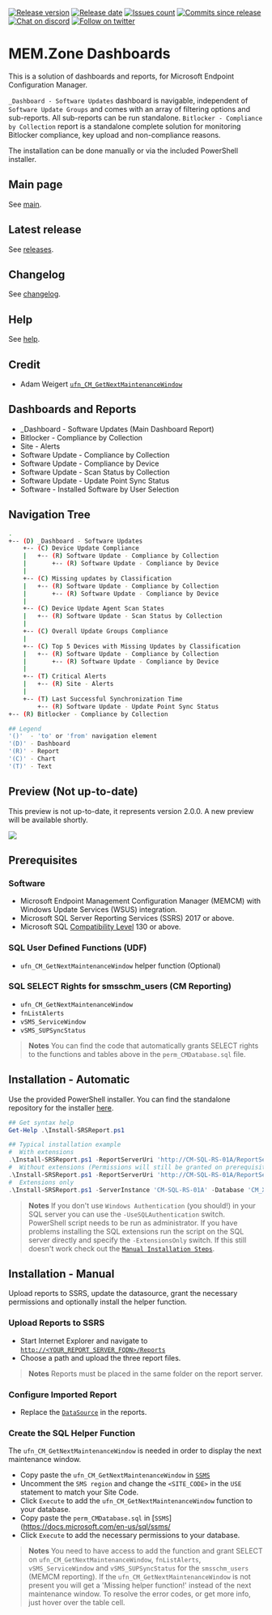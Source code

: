 [![Release version][release-version-badge]][release-version]
[![Release date][release-date-badge]][release-date]
[![Issues count][issues-badge]][issues]
[![Commits since release][commits-since-badge]][commits-since]
[![Chat on discord][discord-badge]][discord]
[![Follow on twitter][twitter-badge]][twitter]

# MEM.Zone Dashboards

This is a solution of dashboards and reports, for Microsoft Endpoint Configuration Manager.

`_Dashboard - Software Updates` dashboard is navigable, independent of `Software Update Groups` and comes with an array of filtering options and sub-reports. All sub-reports can be run standalone.
`Bitlocker - Compliance by Collection` report is a standalone complete solution for monitoring Bitlocker compliance, key upload and non-compliance reasons.

The installation can be done manually or via the included PowerShell installer.

## Main page

See [main](https://MEM.Zone/Dashboards).

## Latest release

See [releases](https://MEM.Zone/Dashboards-RELEASES).

## Changelog

See [changelog](https://MEM.Zone/Dashboards-CHANGELOG).

## Help

See [help](https://MEM.Zone/Dashboards-Help).

## Credit

* Adam Weigert [`ufn_CM_GetNextMaintenanceWindow`](https://social.technet.microsoft.com/wiki/contents/articles/7870.sccm-2007-create-report-of-upcoming-maintenance-windows-by-client.aspx)

## Dashboards and Reports

* _Dashboard - Software Updates (Main Dashboard Report)
* Bitlocker - Compliance by Collection
* Site - Alerts
* Software Update - Compliance by Collection
* Software Update - Compliance by Device
* Software Update - Scan Status by Collection
* Software Update - Update Point Sync Status
* Software - Installed Software by User Selection

## Navigation Tree

```bash
.
+-- (D) _Dashboard - Software Updates
    +-- (C) Device Update Compliance
    |   +-- (R) Software Update - Compliance by Collection
    |       +-- (R) Software Update - Compliance by Device
    |
    +-- (C) Missing updates by Classification
    |   +-- (R) Software Update - Compliance by Collection
    |       +-- (R) Software Update - Compliance by Device
    |
    +-- (C) Device Update Agent Scan States
    |   +-- (R) Software Update - Scan Status by Collection
    |
    +-- (C) Overall Update Groups Compliance
    |
    +-- (C) Top 5 Devices with Missing Updates by Classification
    |   +-- (R) Software Update - Compliance by Collection
    |       +-- (R) Software Update - Compliance by Device
    |
    +-- (T) Critical Alerts
    |   +-- (R) Site - Alerts
    |
    +-- (T) Last Successful Synchronization Time
        +-- (R) Software Update - Update Point Sync Status
+-- (R) Bitlocker - Compliance by Collection

## Legend
'()'  - 'to' or 'from' navigation element
'(D)' - Dashboard
'(R)' - Report
'(C)' - Chart
'(T)' - Text
```

## Preview (Not up-to-date)

This preview is not up-to-date, it represents version 2.0.0. A new preview will be available shortly.

[![](https://s3.ioan.in/Screen-Shot-2020-01-16-at-18.01.39/Screen-Shot-2020-01-16-at-18.01.39.png)](http://www.youtube.com/watch?v=MOHxb8me4IM "MEM.Zone Dashboards")

## Prerequisites

### Software

* Microsoft Endpoint Management Configuration Manager (MEMCM) with Windows Update Services (WSUS) integration.
* Microsoft SQL Server Reporting Services (SSRS) 2017 or above.
* Microsoft SQL [Compatibility Level](https://docs.microsoft.com/en-us/sql/t-sql/statements/alter-database-transact-sql-compatibility-level?view=sql-server-ver15) 130 or above.

### SQL User Defined Functions (UDF)

* `ufn_CM_GetNextMaintenanceWindow` helper function (Optional)

### SQL SELECT Rights for smsschm_users (CM Reporting)

* `ufn_CM_GetNextMaintenanceWindow`
* `fnListAlerts`
* `vSMS_ServiceWindow`
* `vSMS_SUPSyncStatus`

>**Notes**
> You can find the code that automatically grants SELECT rights to the functions and tables above in the `perm_CMDatabase.sql`  file.

## Installation - Automatic

Use the provided PowerShell installer. You can find the standalone repository for the installer [here](https://MEM.Zone/Install-SRSReport-RELEASES).

```PowerShell
## Get syntax help
Get-Help .\Install-SRSReport.ps1

## Typical installation example
#  With extensions
.\Install-SRSReport.ps1 -ReportServerUri 'http://CM-SQL-RS-01A/ReportServer' -ReportFolder '/ConfigMgr_XXX/SRSDashboards' -ServerInstance 'CM-SQL-RS-01A' -Database 'CM_XXX' -Overwrite -Verbose
#  Without extensions (Permissions will still be granted on prerequisite views and tables)
.\Install-SRSReport.ps1 -ReportServerUri 'http://CM-SQL-RS-01A/ReportServer' -ReportFolder '/ConfigMgr_XXX/SRSDashboards' -ServerInstance 'CM-SQL-RS-01A' -Database 'CM_XXX' -ExcludeExtensions -Verbose
#  Extensions only
.\Install-SRSReport.ps1 -ServerInstance 'CM-SQL-RS-01A' -Database 'CM_XXX' -ExtensionsOnly -Overwrite -Verbose
```

>**Notes**
> If you don't use `Windows Authentication` (you should!) in your SQL server you can use the `-UseSQLAuthentication` switch.
> PowerShell script needs to be run as administrator.
> If you have problems installing the SQL extensions run the script on the SQL server directly and specify the `-ExtensionsOnly` switch. If this still doesn't work check out the [`Manual Installation Steps`](#Create-the-SQL-Helper-Function).

## Installation - Manual

Upload reports to SSRS, update the datasource, grant the necessary permissions and optionally install the helper function.

### Upload Reports to SSRS

* Start Internet Explorer and navigate to [`http://<YOUR_REPORT_SERVER_FQDN>/Reports`](http://en.wikipedia.org/wiki/Fully_qualified_domain_name)
* Choose a path and upload the three report files.

>**Notes**
> Reports must be placed in the same folder on the report server.

### Configure Imported Report

* Replace the [`DataSource`](https://joshheffner.com/how-to-import-additional-software-update-reports-in-sccm/) in the reports.

### Create the SQL Helper Function

The `ufn_CM_GetNextMaintenanceWindow` is needed in order to display the next maintenance window.

* Copy paste the `ufn_CM_GetNextMaintenanceWindow` in [`SSMS`](https://docs.microsoft.com/en-us/sql/ssms/sql-server-management-studio-ssms?view=sql-server-2017)
* Uncomment the `SMS region` and change the `<SITE_CODE>` in the `USE` statement to match your Site Code.
* Click `Execute` to add the `ufn_CM_GetNextMaintenanceWindow` function to your database.
* Copy paste the `perm_CMDatabase.sql` in [`SSMS`](https://docs.microsoft.com/en-us/sql/ssms/
* Click `Execute` to add the necessary permissions to your database.

> **Notes**
> You need to have access to add the function and grant SELECT on `ufn_CM_GetNextMaintenanceWindow`, `fnListAlerts`, `vSMS_ServiceWindow` and `vSMS_SUPSyncStatus` for the `smsschm_users` (MEMCM reporting).
> If the `ufn_CM_GetNextMaintenanceWindow` is not present you will get a 'Missing helper function!' instead of the next maintenance window.
> To resolve the error codes, or get more info, just hover over the table cell.

[release-version-badge]: https://img.shields.io/github/v/release/MEM-Zone/MEM.Zone-Dashboards
[release-version]: https://github.com/MEM-Zone/MEM.Zone-Dashboards/releases
[release-date-badge]: https://img.shields.io/github/release-date-pre/MEM-Zone/MEM.Zone-Dashboards
[release-date]: https://github.com/MEM-Zone/MEM.Zone-Dashboards/releases
[issues-badge]: https://img.shields.io/github/issues/MEM-Zone/MEM.Zone-Dashboards
[issues]: https://github.com/MEM-Zone/MEM.Zone-Dashboards/issues?q=is%3Aopen+is%3Aissue
[commits-since-badge]: https://img.shields.io/github/commits-since/MEM-Zone/MEM.Zone-Dashboards/v4.0.0
[commits-since]: https://github.com/MEM-Zone/MEM.Zone-Dashboards/commits/master
[discord-badge]: https://img.shields.io/discord/666618982844989460?logo=discord
[discord]: https://discord.gg/ZCkVcmP
[twitter-badge]: https://img.shields.io/twitter/follow/ioanpopovici?style=social&logo=twitter
[twitter]: https://twitter.com/intent/follow?screen_name=ioanpopovici